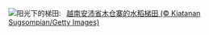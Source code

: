 ![](https://www.bing.com/th?id=OHR.YenBaiTerraces_ZH-CN7224453501_UHD.jpg&w=1000)阳光下的梯田:&nbsp;&ensp;[越南安沛省木仓寨的水稻梯田 (© Kiatanan Sugsompian/Getty Images)](https://www.bing.com/th?id=OHR.YenBaiTerraces_ZH-CN7224453501_UHD.jpg)
<br><br/>
